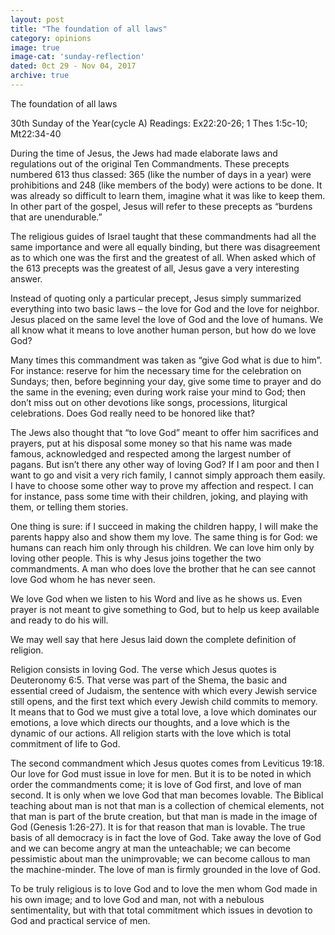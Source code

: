 ```yaml
---
layout: post
title: "The foundation of all laws"
category: opinions
image: true
image-cat: 'sunday-reflection'
dated: 0ct 29 - Nov 04, 2017
archive: true
---
```


The foundation of all laws

30th Sunday of the Year(cycle A)
Readings:	Ex22:20-26; 1 Thes 1:5c-10; Mt22:34-40

During the time of Jesus, the Jews had made elaborate laws and regulations out of the original Ten Commandments.  These precepts numbered 613 thus classed: 365 (like the number of days in a year) were prohibitions and 248 (like members of the body) were actions to be done.  It was already so difficult to learn them, imagine what it was like to keep them.  In other part of the gospel, Jesus will refer to these precepts as “burdens that are unendurable.”

The religious guides of Israel taught that these commandments had all the same importance and were all equally binding, but there was disagreement as to which one was the first and the greatest of all.  When asked which of the 613 precepts was the greatest of all, Jesus gave a very interesting answer.

Instead of quoting only a particular precept, Jesus simply summarized everything into two basic laws – the love for God and the love for neighbor.  Jesus placed on the same level the love of God and the love of humans.  We all know what it means to love another human person, but how do we love God?

Many times this commandment was taken as “give God what is due to him”.  For instance: reserve for him the necessary time for the celebration on Sundays; then, before beginning your day, give some time to prayer and do the same in the evening; even during work raise your mind to God; then don’t miss out on other devotions like songs, processions, liturgical celebrations.  Does God really need to be honored like that?

The Jews also thought that “to love God” meant to offer him sacrifices and prayers, put at his disposal some money so that his name was made famous, acknowledged and respected among the largest number of pagans.  But isn’t there any other way of loving God?  If I am poor and then I want to go and visit a very rich family, I cannot simply approach them easily.  I have to choose some other way to prove my affection and respect.  I can for instance, pass some time with their children, joking, and playing with them, or telling them stories.

One thing is sure: if I succeed in making the children happy, I will make the parents happy also and show them my love.  The same thing is for God: we humans can reach him only through his children.  We can love him only by loving other people.  This is why Jesus joins together the two commandments.  A man who does love the brother that he can see cannot love God whom he has never seen.

We love God when we listen to his Word and live as he shows us.  Even prayer is not meant to give something to God, but to help us keep available and ready to do his will.

We may well say that here Jesus laid down the complete definition of religion.

Religion consists in loving God. The verse which Jesus quotes is Deuteronomy 6:5. That verse was part of the Shema, the basic and essential creed of Judaism, the sentence with which every Jewish service still opens, and the first text which every Jewish child commits to memory. It means that to God we must give a total love, a love which dominates our emotions, a love which directs our thoughts, and a love which is the dynamic of our actions. All religion starts with the love which is total commitment of life to God.

The second commandment which Jesus quotes comes from Leviticus 19:18. Our love for God must issue in love for men. But it is to be noted in which order the commandments come; it is love of God first, and love of man second. It is only when we love God that man becomes lovable. The Biblical teaching about man is not that man is a collection of chemical elements, not that man is part of the brute creation, but that man is made in the image of God (Genesis 1:26-27). It is for that reason that man is lovable. The true basis of all democracy is in fact the love of God. Take away the love of God and we can become angry at man the unteachable; we can become pessimistic about man the unimprovable; we can become callous to man the machine-minder. The love of man is firmly grounded in the love of God.

To be truly religious is to love God and to love the men whom God made in his own image; and to love God and man, not with a nebulous sentimentality, but with that total commitment which issues in devotion to God and practical service of men.
